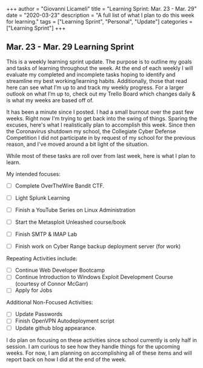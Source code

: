 +++
author = "Giovanni Licameli"
title = "Learning Sprint: Mar. 23 - Mar. 29"
date = "2020-03-23"
description = "A full list of what I plan to do this week for learning."
tags = ["Learning Sprint", "Personal", "Update"]
categories = ["Learning Sprint"]
+++

## Mar. 23 - Mar. 29 Learning Sprint

This is a weekly learning sprint update. The purpose is to outline my goals and tasks of learning throughout the week. At the end of each weekly I will evaluate my completed and incomplete tasks hoping to identify and streamline my best working/learning habits. Additionally, those that read here can see what I’m up to and track my weekly progress. For a larger outlook on what I’m up to, check out my Trello Board which changes daily & is what my weeks are based off of. 

It has been a minute since I posted. I had a small burnout over the past few weeks. Right now I'm trying to get back into the swing of things. Sparing the excuses, here's what I realistically plan to accomplish this week. Since then the Coronavirus shutdown my school, the Collegiate Cyber Defense Competition I did not participate in by request of my school for the previous reason, and I've moved around a bit light of the situation. 

While most of these tasks are roll over from last week, here is what I plan to learn.

My intended focuses:

- [ ]  Complete OverTheWire Bandit CTF.
- [ ]  Light Splunk Learning
- [ ]  Finish a YouTube Series on Linux Administration
- [ ]  Start the Metasploit Unleashed course/book
- [ ]  Finish SMTP & IMAP Lab
- [ ]  Finish work on Cyber Range backup deployment server (for work)


Repeating Activities include:

- [ ]  Continue Web Developer Bootcamp
- [ ]  Continue Introduction to Windows Exploit Development Course (courtesy of Connor McGarr)
- [ ]  Apply for Jobs

Additional Non-Focused Activities:

- [ ]  Update Passwords
- [ ]  Finish OpenVPN Autodeployment script
- [ ]  Update github blog appearance. 

I do plan on focusing on these activities since school currently is only half in session. I am curious to see how they handle things for the upcoming weeks. For now, I am planning on accomplishing all of these items and will report back on how I did at the end of the week.